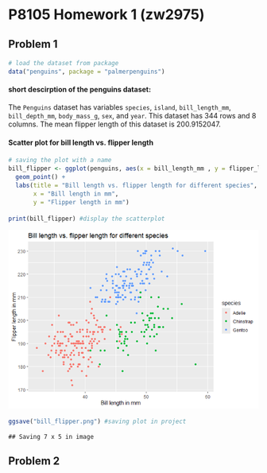 P8105 Homework 1 (zw2975)
================

## Problem 1

``` r
# load the dataset from package
data("penguins", package = "palmerpenguins")
```

#### short descirption of the penguins dataset:

The `Penguins` dataset has variables `species`, `island`,
`bill_length_mm`, `bill_depth_mm`, `body_mass_g`, `sex`, and `year`.
This dataset has 344 rows and 8 columns. The mean flipper length of this
dataset is 200.9152047.

#### Scatter plot for bill length vs. flipper length

``` r
# saving the plot with a name
bill_flipper <- ggplot(penguins, aes(x = bill_length_mm , y = flipper_length_mm, color = species)) +
  geom_point() + 
  labs(title = "Bill length vs. flipper length for different species", 
       x = "Bill length in mm",
       y = "Flipper length in mm")

print(bill_flipper) #display the scatterplot
```

![](p8105_hw1_zw2975_files/figure-gfm/making%20scatterplot-1.png)<!-- -->

``` r
ggsave("bill_flipper.png") #saving plot in project
```

    ## Saving 7 x 5 in image

## Problem 2
